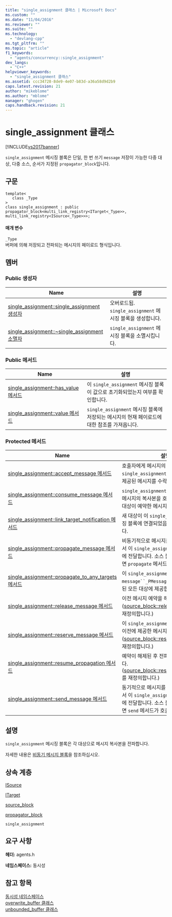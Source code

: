 ```yaml
---
title: "single_assignment 클래스 | Microsoft Docs"
ms.custom: ""
ms.date: "11/04/2016"
ms.reviewer: ""
ms.suite: ""
ms.technology: 
  - "devlang-cpp"
ms.tgt_pltfrm: ""
ms.topic: "article"
f1_keywords: 
  - "agents/concurrency::single_assignment"
dev_langs: 
  - "C++"
helpviewer_keywords: 
  - "single_assignment 클래스"
ms.assetid: ccc34728-8de9-4e07-b83d-a36a58d9d2b9
caps.latest.revision: 21
author: "mikeblome"
ms.author: "mblome"
manager: "ghogen"
caps.handback.revision: 21
---
```

# single_assignment 클래스
[!INCLUDE[vs2017banner](../../../assembler/inline/includes/vs2017banner.md)]

`single_assignment` 메시징 블록은 단일, 한 번 쓰기 `message` 저장이 가능한 다중 대상, 다중 소스, 순서가 지정된 `propagator_block`입니다.  
  
## 구문  
  
```  
template<  
   class _Type  
>  
class single_assignment : public propagator_block<multi_link_registry<ITarget<_Type>>, multi_link_registry<ISource<_Type>>>;  
```  
  
#### 매개 변수  
 `_Type`  
 버퍼에 의해 저장되고 전파되는 메시지의 페이로드 형식입니다.  
  
## 멤버  
  
### Public 생성자  
  
|Name|설명|  
|----------|--------|  
|[single\_assignment::single\_assignment 생성자](../Topic/single_assignment::single_assignment%20Constructor.md)|오버로드됨.  `single_assignment` 메시징 블록을 생성합니다.|  
|[single\_assignment::~single\_assignment 소멸자](../Topic/single_assignment::~single_assignment%20Destructor.md)|`single_assignment` 메시징 블록을 소멸시킵니다.|  
  
### Public 메서드  
  
|Name|설명|  
|----------|--------|  
|[single\_assignment::has\_value 메서드](../Topic/single_assignment::has_value%20Method.md)|이 `single_assignment` 메시징 블록이 값으로 초기화되었는지 여부를 확인합니다.|  
|[single\_assignment::value 메서드](../Topic/single_assignment::value%20Method.md)|`single_assignment` 메시징 블록에 저장되는 메시지의 현재 페이로드에 대한 참조를 가져옵니다.|  
  
### Protected 메서드  
  
|Name|설명|  
|----------|--------|  
|[single\_assignment::accept\_message 메서드](../Topic/single_assignment::accept_message%20Method.md)|호출자에게 메시지의 사본을 반환하는 이 `single_assignment` 메시징 블록에 의해 제공된 메시지를 수락합니다.|  
|[single\_assignment::consume\_message 메서드](../Topic/single_assignment::consume_message%20Method.md)|`single_assignment`가 이전에 제공하고 메시지의 복사본을 호출자에게 반환하는 대상이 예약한 메시지를 사용합니다.|  
|[single\_assignment::link\_target\_notification 메서드](../Topic/single_assignment::link_target_notification%20Method.md)|새 대상이 이 `single_assignment` 메시징 블록에 연결되었음을 알리는 콜백입니다.|  
|[single\_assignment::propagate\_message 메서드](../Topic/single_assignment::propagate_message%20Method.md)|비동기적으로 메시지를 `ISource` 블록에서 이 `single_assignment` 메시징 블록에 전달합니다.  소스 블록에 의해 호출되면 `propagate` 메서드가 호출됩니다.|  
|[single\_assignment::propagate\_to\_any\_targets 메서드](../Topic/single_assignment::propagate_to_any_targets%20Method.md)|이 `single_assignment` 메시징 블록에 `message``_PMessage`를 배치하고 연결된 모든 대상에 제공합니다.|  
|[single\_assignment::release\_message 메서드](../Topic/single_assignment::release_message%20Method.md)|이전 메시지 예약을 해제합니다. \([source\_block::release\_message](../Topic/source_block::release_message%20Method.md)를 재정의합니다.\)|  
|[single\_assignment::reserve\_message 메서드](../Topic/single_assignment::reserve_message%20Method.md)|이 `single_assignment` 메시징 블록이 이전에 제공한 메시지를 예약합니다. \([source\_block::reserve\_message](../Topic/source_block::reserve_message%20Method.md)를 재정의합니다.\)|  
|[single\_assignment::resume\_propagation 메서드](../Topic/single_assignment::resume_propagation%20Method.md)|예약이 해제된 후 전파를 다시 시작합니다. \([source\_block::resume\_propagation](../Topic/source_block::resume_propagation%20Method.md)를 재정의합니다.\)|  
|[single\_assignment::send\_message 메서드](../Topic/single_assignment::send_message%20Method.md)|동기적으로 메시지를 이 `ISource` 블록에서 이 `single_assignment` 메시징 블록에 전달합니다.  소스 블록에 의해 호출되면 `send` 메서드가 호출됩니다.|  
  
## 설명  
 `single_assignment` 메시징 블록은 각 대상으로 메시지 복사본을 전파합니다.  
  
 자세한 내용은 [비동기 메시지 블록](../../../parallel/concrt/asynchronous-message-blocks.md)을 참조하십시오.  
  
## 상속 계층  
 [ISource](../../../parallel/concrt/reference/isource-class.md)  
  
 [ITarget](../../../parallel/concrt/reference/itarget-class.md)  
  
 [source\_block](../../../parallel/concrt/reference/source-block-class.md)  
  
 [propagator\_block](../../../parallel/concrt/reference/propagator-block-class.md)  
  
 `single_assignment`  
  
## 요구 사항  
 **헤더:** agents.h  
  
 **네임스페이스:** 동시성  
  
## 참고 항목  
 [동시성 네임스페이스](../../../parallel/concrt/reference/concurrency-namespace.md)   
 [overwrite\_buffer 클래스](../../../parallel/concrt/reference/overwrite-buffer-class.md)   
 [unbounded\_buffer 클래스](../Topic/unbounded_buffer%20Class.md)
